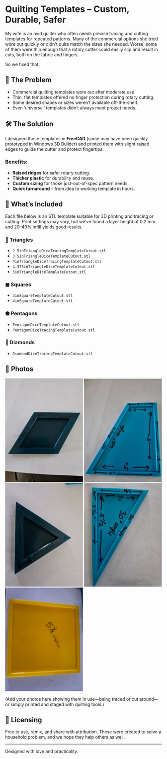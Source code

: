 # Quilting Templates – Custom, Durable, Safer

My wife is an avid quilter who often needs precise tracing and cutting templates for repeated patterns. Many of the commercial options she tried wore out quickly or didn't quite match the sizes she needed. Worse, some of them were thin enough that a rotary cutter could easily slip and result in cuts, both on the fabric and fingers.

So we fixed that.

## 🧵 The Problem
- Commercial quilting templates wore out after moderate use.
- Thin, flat templates offered no finger protection during rotary cutting.
- Some desired shapes or sizes weren’t available off-the-shelf.
- Even ‘universal’ templates didn’t always meet project needs.

## 🛠 The Solution
I designed these templates in **FreeCAD** (some may have been quickly prototyped in Windows 3D Builder) and printed them with slight raised edges to guide the cutter and protect fingertips.

### Benefits:
- **Raised ridges** for safer rotary cutting.
- **Thicker plastic** for durability and reuse.
- **Custom sizing** for those just-out-of-spec pattern needs.
- **Quick turnaround** – from idea to working template in hours.

## 📁 What’s Included

Each file below is an STL template suitable for 3D printing and tracing or cutting. Print settings may vary, but we’ve found a layer height of 0.2 mm and 20–40% infill yields good results.

### 🔷 Triangles
- `2.5inTriangleDiceTracingTemplateCutout.stl`
- `3.5inTriangleDiceTemplateCutout.stl`
- `4inTriangleDiceTracingTemplateCutout.stl`
- `4.375inTriangleDiceTemplateCutout.stl`
- `5inTriangleDiceTemplateCutout.stl`

### ◼ Squares
- `3inSquareTemplateCutout.stl`
- `4inSquareTemplateCutout.stl`

### ⬟ Pentagons
- `PentagonDiceTemplateCutout.stl`
- `PentagonDiceTracingTemplateCutout.stl`

### 💠 Diamonds
- `DiamondDiceTracingTemplateCutout.stl`

## 📸 Photos
![diamond](images/20250715_144902.jpg)
![rhombus](images/20250715_144855.jpg)
![eq triangle](images/20250715_144934.jpg)
![is triangle](images/20250715_144929.jpg)
![square](images/20250715_144943.jpg)

(Add your photos here showing them in use—being traced or cut around—or simply printed and staged with quilting tools.)

## 🤝 Licensing
Free to use, remix, and share with attribution. These were created to solve a household problem, and we hope they help others as well.

---

Designed with love and practicality.

